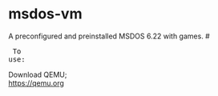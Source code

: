 # msdos-vm
A preconfigured and preinstalled MSDOS 6.22 with games.
#<pre> To use: </pre>
Download QEMU;<br>
https://qemu.org
